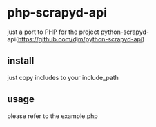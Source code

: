 # php-scrapyd-api

just a port to PHP for the project python-scrapyd-api(https://github.com/djm/python-scrapyd-api)


## install
just copy includes to your include_path

## usage
please refer to the example.php
